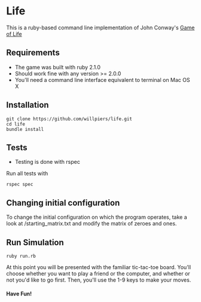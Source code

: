 Life
=========

This is a ruby-based command line implementation of John Conway's [Game of Life](https://en.wikipedia.org/wiki/Conway's_Game_of_Life)

Requirements
--
  - The game was built with ruby 2.1.0
  - Should work fine with any version >= 2.0.0
  - You'll need a command line interface equivalent to terminal on Mac OS X

Installation
--
```
git clone https://github.com/willpiers/life.git
cd life
bundle install
```

Tests
--
  - Testing is done with rspec

Run all tests with
```
rspec spec
```

Changing initial configuration
--
To change the initial configuration on which the program operates, take a look at /starting_matrix.txt and modify the matrix of zeroes and ones.

Run Simulation
--
```
ruby run.rb
```
At this point you will be presented with the familiar tic-tac-toe board. You'll choose whether you want to play a friend or the computer, and whether or not you'd like to go first. Then, you'll use the 1-9 keys to make your moves.

#### Have Fun!

